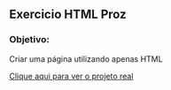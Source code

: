<h2>Exercicio HTML Proz</h2>
<h3>Objetivo:</h3>
<p>Criar uma página utilizando apenas HTML</p>

[Clique aqui para ver o projeto real](https://alanpedrod.github.io/euro-tour/)

